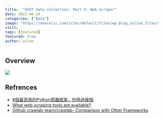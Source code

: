 ```yaml
---
title:  "AIOT data collection- Part 3- Web Scraper"
date: 2021-06-20
categories: ["Data"]
image: "https://newrelic.com/sites/default/files/wp_blog_inline_files/telegraf1.png"
visit:
tags: [featured]
featured: true
author: wjlee
---
```


## Overview

[![](http://prowebscraping.com/wp-content/uploads/2015/10/web-scraping-vs-web-crawling.png)](http://prowebscraping.com/web-scraping-vs-web-crawling/)

## Refrences
* [8個最高效的Python爬蟲框架，你用過幾個](https://www.gushiciku.cn/pl/p5ZC/zh-tw)
* [What web scraping tools are available?](https://www.zyte.com/learn/what-python-web-scraping-tools-are-available/)
* [Github crawlab-team/crawlab- Comparison with Other Frameworks](https://github.com/crawlab-team/crawlab#comparison-with-other-frameworks)

